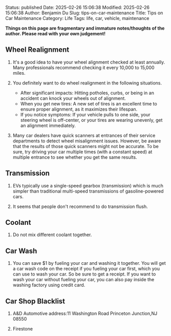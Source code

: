 Status: published
Date: 2025-02-26 15:06:38
Modified: 2025-02-26 15:06:38
Author: Benjamin Du
Slug: tips-on-car-maintenance
Title: Tips on Car Maintenance
Category: Life
Tags: life, car, vehicle, maintenance

**Things on this page are fragmentary and immature notes/thoughts of the author. Please read with your own judgement!**

## Wheel Realignment

1. It's a good idea to have your wheel alignment checked at least annually.
    Many professionals recommend checking it every 10,000 to 15,000 miles.

2. You definitely want to do wheel realignment in the following situations.
    - After significant impacts: Hitting potholes, curbs, 
        or being in an accident can knock your wheels out of alignment.
    - When you get new tires: A new set of tires is an excellent time to ensure proper alignment, 
        as it maximizes their lifespan.
    - If you notice symptoms: If your vehicle pulls to one side, 
        your steering wheel is off-center, 
        or your tires are wearing unevenly, get an alignment immediately.

3. Many car dealers have quick scanners at entrances of their service departments
    to detect wheel misalignment issues.
    However,
    be aware that the results of those quick scanners might not be accurate.
    To be sure, 
    try driving your car multiple times (with a constant speed) at multiple entrance 
    to see whether you get the same results.

## Transmission

1. EVs typically use a single-speed gearbox (transmission) 
    which is much simpler than traditional multi-speed transmissions of gasoline-powered cars.

2. It seems that people don't recommend to do transmission flush.

## Coolant

1. Do not mix different coolant together.

## Car Wash

1. You can save $1 by fueling your car and washing it together. 
    You will get a car wash code on the receipt if you fueling your car first, 
    which you can use to wash your car.
    So be sure to get a receipt. 
    If you want to wash your car without fueling your car,
    you can also pay inside the washing factory using credit card.

## Car Shop Blacklist

1. A&D  Automotive
    address:11 Washington Road
    Princeton Junction,NJ 08550

2. Firestone

